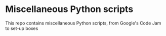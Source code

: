 # Miscellaneous Python scripts

This repo contains miscellaneous Python scripts, from Google's Code Jam to set-up boxes


